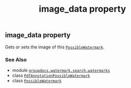 ﻿---
title: image_data property
second_title: GroupDocs.Watermark for Python via .NET API References
description: 
type: docs
url: /python-net/groupdocs.watermark.search.watermarks/pdfannotationpossiblewatermark/image_data/
is_root: false
weight: 50
---

## image_data property


Gets or sets the image of this [`PossibleWatermark`](/watermark/python-net/groupdocs.watermark.search/possiblewatermark).

### See Also
* module [`groupdocs.watermark.search.watermarks`](../../)
* class [`PdfAnnotationPossibleWatermark`](/watermark/python-net/groupdocs.watermark.search.watermarks/pdfannotationpossiblewatermark)
* class [`PossibleWatermark`](/watermark/python-net/groupdocs.watermark.search/possiblewatermark)
